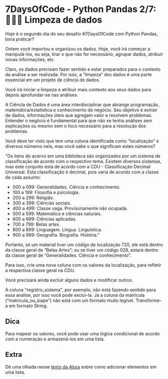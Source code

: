 # 7DaysOfCode - Python Pandas 2/7: 👩🏽‍💻 Limpeza de dados

Hoje é o segundo dia do seu desafio #7DaysOfCode com Python Pandas, bora praticar?

Ontem você importou e organizou os dados. Hoje, você irá começar a manipulá-los, ou seja, tirar o que não for necessário, agrupar dados, atribuir novas informações, etc.

Claro, os dados precisam fazer sentido e estar preparados para o contexto da análise a ser realizada. Por isso, a “limpeza” dos dados é uma parte essencial em um projeto de ciência de dados.

Você irá iniciar a limpeza e atribuir mais contexto aos seus dados para depois aprofundar-se nas análises.

A Ciência de Dados é uma área interdisciplinar que abrange programação, matemática/estatística e conhecimento do negócio. Seu objetivo é extrair de dados, informações úteis que agregam valor e resolvem problemas. Entender o negócio é fundamental para que não se tenha análises sem explicações ou mesmo sem o foco necessário para a resolução dos problemas.

Você deve ter visto que tem uma coluna identificada como “localização” e diversos números nela, mas você sabe o que significam estes números?

"Os itens do acervo em uma biblioteca são organizados por um sistema de classificação de acordo com o respectivo tema. Existem diversos sistemas, mas este conjunto está de acordo com a CDU - Classificação Decimal Universal. Esta classificação é decimal, pois varia de acordo com a classe de cada assunto:

- 000 a 099: Generalidades. Ciência e conhecimento.
- 100 a 199: Filosofia e psicologia.
- 200 a 299: Religião.
- 300 a 399: Ciências sociais.
- 400 a 499: Classe vaga. Provisoriamente não ocupada.
- 500 a 599: Matemática e ciências naturais.
- 600 a 699: Ciências aplicadas.
- 700 a 799: Belas artes.
- 800 a 899: Linguagem. Língua. Linguística.
- 900 a 999: Geografia. Biografia. História."

Portanto, se um material tiver um código de localização 720, ele está dentro da classe geral de “Belas Artes”; ou se tiver um código 028, estará dentro da classe geral de “Generalidades. Ciência e conhecimento”.

Para isso, crie uma nova coluna com os valores da localização, para refletir a respectiva classe geral na CDU.

Você precisará ainda excluir alguns dados e modificar outros.  

A coluna "registro_sistema", por exemplo, não está fazendo sentido para essa análise, por isso você pode exclui-la.
Já a coluna da matricula (“matricula_ou_siape”) não está com um formato muito legível. Transforme-a em formato String.

## Dica

Para mapear os valores, você pode usar uma lógica condicional de acordo com a numeração e armazená-los em uma lista.

## Extra

Dê uma olhada nesse [texto da Alura](https://www.alura.com.br/artigos/adicionando-elementos-na-lista-do-python-append-ou-extend?utm_medium=email&_hsenc=p2ANqtz-_R4wPDvtDvQq7XYw96nVrFg0TN6OJlRfUaIgFqxCKuVIbmr0VtQjUUAIXAFueeisIJvzvuA2VGTnB4N6eP4tmRunmU0A&_hsmi=270877722&utm_content=270877722&utm_source=hs_automation) sobre como adicionar elementos em uma lista.
